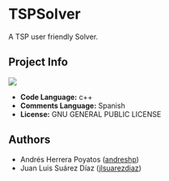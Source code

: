 # TSPSolver

A TSP user friendly Solver.

## Project Info

![](https://travis-ci.org/andreshp/TSPSolver.svg)

- **Code Language:** c++
- **Comments Language:** Spanish
- **License:** GNU GENERAL PUBLIC LICENSE

## Authors

- Andrés Herrera Poyatos ([andreshp](https://github.com/andreshp))
- Juan Luis Suárez Díaz ([jlsuarezdiaz](https://github.com/jlsuarezdiaz))
